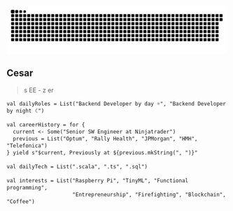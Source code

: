 

<!--
## Hi there 👋
**celaurentin/celaurentin** is a ✨ _special_ ✨ repository because its `README.md` (this file) appears on your GitHub profile.

Here are some ideas to get you started:

- 🔭 I’m currently working on ...
- 🌱 I’m currently learning ...
- 👯 I’m looking to collaborate on ...
- 🤔 I’m looking for help with ...
- 💬 Ask me about ...
- 📫 How to reach me: ...
- 😄 Pronouns: ...
- ⚡ Fun fact: ...
-->
![snake gif](https://github.com/celaurentin/celaurentin/blob/output/github-contribution-grid-snake-dark.svg)
## **Cesar**
> s EE - z er 
```
val dailyRoles = List("Backend Developer by day ☼", "Backend Developer by night ☾")

val careerHistory = for {
  current <- Some("Senior SW Engineer at Ninjatrader")
  previous = List("Optum", "Rally Health", "JPMorgan", "HMH", "Telefonica")
} yield s"$current, Previously at ${previous.mkString(", ")}"

val dailyTech = List(".scala", ".ts", ".sql")

val interests = List("Raspberry Pi", "TinyML", "Functional programming", 
                     "Entrepreneurship", "Firefighting", "Blockchain", "Coffee")

```

